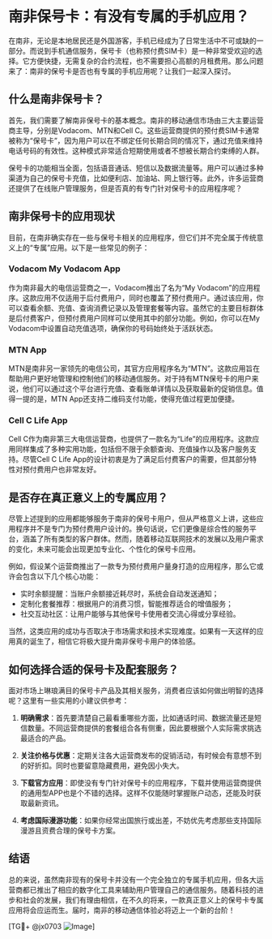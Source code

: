# 南非保号卡：有没有专属的手机应用？

在南非，无论是本地居民还是外国游客，手机已经成为了日常生活中不可或缺的一部分。而说到手机通信服务，保号卡（也称预付费SIM卡）是一种非常受欢迎的选择。它方便快捷，无需复杂的合约流程，也不需要担心高额的月租费用。那么问题来了：南非的保号卡是否也有专属的手机应用呢？让我们一起深入探讨。

## 什么是南非保号卡？

首先，我们需要了解南非保号卡的基本概念。南非的移动通信市场由三大主要运营商主导，分别是Vodacom、MTN和Cell C。这些运营商提供的预付费SIM卡通常被称为“保号卡”，因为用户可以在不绑定任何长期合同的情况下，通过充值来维持电话号码的有效性。这种模式非常适合短期使用或者不想被长期合约束缚的人群。

保号卡的功能相当全面，包括语音通话、短信以及数据流量等。用户可以通过多种渠道为自己的保号卡充值，比如便利店、加油站、网上银行等。此外，许多运营商还提供了在线账户管理服务，但是否真的有专门针对保号卡的应用程序呢？

## 南非保号卡的应用现状

目前，在南非确实存在一些与保号卡相关的应用程序，但它们并不完全属于传统意义上的“专属”应用。以下是一些常见的例子：

### Vodacom My Vodacom App

作为南非最大的电信运营商之一，Vodacom推出了名为“My Vodacom”的应用程序。这款应用不仅适用于后付费用户，同时也覆盖了预付费用户。通过该应用，你可以查看余额、充值、查询消费记录以及管理套餐等内容。虽然它的主要目标群体是后付费客户，但预付费用户同样可以使用其中的部分功能。例如，你可以在My Vodacom中设置自动充值选项，确保你的号码始终处于活跃状态。

### MTN App

MTN是南非另一家领先的电信公司，其官方应用程序名为“MTN”。这款应用旨在帮助用户更好地管理和控制他们的移动通信服务。对于持有MTN保号卡的用户来说，他们可以通过这个平台进行充值、查看账单详情以及获取最新的促销信息。值得一提的是，MTN App还支持二维码支付功能，使得充值过程更加便捷。

### Cell C Life App

Cell C作为南非第三大电信运营商，也提供了一款名为“Life”的应用程序。这款应用同样集成了多种实用功能，包括但不限于余额查询、充值操作以及客户服务支持。尽管Cell C Life App的设计初衷是为了满足后付费客户的需要，但其部分特性对预付费用户也非常友好。

## 是否存在真正意义上的专属应用？

尽管上述提到的应用都能够服务于南非的保号卡用户，但从严格意义上讲，这些应用程序并不是专门为预付费用户设计的。换句话说，它们更像是综合性的服务平台，涵盖了所有类型的客户群体。然而，随着移动互联网技术的发展以及用户需求的变化，未来可能会出现更加专业化、个性化的保号卡应用。

例如，假设某个运营商推出了一款专为预付费用户量身打造的应用程序，那么它或许会包含以下几个核心功能：
- 实时余额提醒：当账户余额接近耗尽时，系统会自动发送通知；
- 定制化套餐推荐：根据用户的消费习惯，智能推荐适合的增值服务；
- 社交互动社区：让用户能够与其他保号卡使用者交流心得或分享经验。

当然，这类应用的成功与否取决于市场需求和技术实现难度。如果有一天这样的应用真的诞生了，相信它将极大提升南非保号卡用户的体验感。

## 如何选择合适的保号卡及配套服务？

面对市场上琳琅满目的保号卡产品及其相关服务，消费者应该如何做出明智的选择呢？这里有一些实用的小建议供参考：

1. **明确需求**：首先要清楚自己最看重哪些方面，比如通话时间、数据流量还是短信数量。不同运营商提供的套餐组合各有侧重，因此要根据个人实际需求挑选最适合的产品。
   
2. **关注价格与优惠**：定期关注各大运营商发布的促销活动，有时候会有意想不到的好折扣。同时也要留意隐藏费用，避免因小失大。
   
3. **下载官方应用**：即使没有专门针对保号卡的应用程序，下载并使用运营商提供的通用型APP也是个不错的选择。这样不仅能随时掌握账户动态，还能及时获取最新资讯。
   
4. **考虑国际漫游功能**：如果你经常出国旅行或出差，不妨优先考虑那些支持国际漫游且资费合理的保号卡方案。

## 结语

总的来说，虽然南非现有的保号卡并没有一个完全独立的专属手机应用，但各大运营商都已推出了相应的数字化工具来辅助用户管理自己的通信服务。随着科技的进步和社会的发展，我们有理由相信，在不久的将来，一款真正意义上的保号卡专属应用将会应运而生。届时，南非的移动通信体验必将迈上一个新的台阶！

[TG💪+ @jx0703 ![Image](https://github.com/user-attachments/assets/dbca1d08-cadb-493c-b0ec-ad6f7a83f270)]
